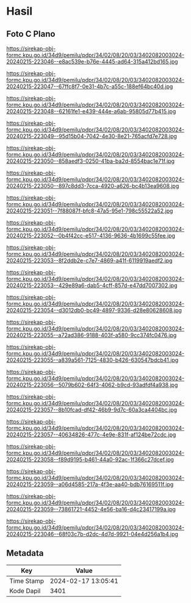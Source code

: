 # Hasil

## Foto C Plano

https://sirekap-obj-formc.kpu.go.id/34d9/pemilu/pdpr/34/02/08/20/03/3402082003024-20240215-223046--e8ac539e-b76e-4445-ad64-315a412bd165.jpg

https://sirekap-obj-formc.kpu.go.id/34d9/pemilu/pdpr/34/02/08/20/03/3402082003024-20240215-223047--67ffc8f7-0e31-4b7c-a55c-188ef64bc40d.jpg

https://sirekap-obj-formc.kpu.go.id/34d9/pemilu/pdpr/34/02/08/20/03/3402082003024-20240215-223048--62161fe1-e439-444e-a6ab-95805d77b415.jpg

https://sirekap-obj-formc.kpu.go.id/34d9/pemilu/pdpr/34/02/08/20/03/3402082003024-20240215-223049--95d15b04-7042-4e30-8e21-765acfd7e728.jpg

https://sirekap-obj-formc.kpu.go.id/34d9/pemilu/pdpr/34/02/08/20/03/3402082003024-20240215-223050--858aedf3-0250-41ba-ba2d-8554bac1e71f.jpg

https://sirekap-obj-formc.kpu.go.id/34d9/pemilu/pdpr/34/02/08/20/03/3402082003024-20240215-223050--897c8dd3-7cca-4920-a626-bc4b13ea9608.jpg

https://sirekap-obj-formc.kpu.go.id/34d9/pemilu/pdpr/34/02/08/20/03/3402082003024-20240215-223051--7f88087f-bfc8-47a5-95e1-798c55522a52.jpg

https://sirekap-obj-formc.kpu.go.id/34d9/pemilu/pdpr/34/02/08/20/03/3402082003024-20240215-223052--0b4f42cc-e517-4136-9636-4b1699c55fee.jpg

https://sirekap-obj-formc.kpu.go.id/34d9/pemilu/pdpr/34/02/08/20/03/3402082003024-20240215-223053--8f2ddb2e-c7e7-4869-a41f-6119919aedf2.jpg

https://sirekap-obj-formc.kpu.go.id/34d9/pemilu/pdpr/34/02/08/20/03/3402082003024-20240215-223053--429e89a6-dab5-4cff-857d-e47dd7007302.jpg

https://sirekap-obj-formc.kpu.go.id/34d9/pemilu/pdpr/34/02/08/20/03/3402082003024-20240215-223054--d3012db0-bc49-4897-9336-d28e80628608.jpg

https://sirekap-obj-formc.kpu.go.id/34d9/pemilu/pdpr/34/02/08/20/03/3402082003024-20240215-223055--a72ad386-9188-403f-a580-9cc374fc0476.jpg

https://sirekap-obj-formc.kpu.go.id/34d9/pemilu/pdpr/34/02/08/20/03/3402082003024-20240215-223055--a839a561-7125-4830-b426-630547bdcb41.jpg

https://sirekap-obj-formc.kpu.go.id/34d9/pemilu/pdpr/34/02/08/20/03/3402082003024-20240215-223056--5079b602-64f3-4062-b9cd-93adfdf4a938.jpg

https://sirekap-obj-formc.kpu.go.id/34d9/pemilu/pdpr/34/02/08/20/03/3402082003024-20240215-223057--8b10fcad-df42-46b9-9d7c-60a3ca4404bc.jpg

https://sirekap-obj-formc.kpu.go.id/34d9/pemilu/pdpr/34/02/08/20/03/3402082003024-20240215-223057--40634826-477c-4e9e-831f-af124be72cdc.jpg

https://sirekap-obj-formc.kpu.go.id/34d9/pemilu/pdpr/34/02/08/20/03/3402082003024-20240215-223058--f89d9195-b461-44a0-92ac-1f366c27dcef.jpg

https://sirekap-obj-formc.kpu.go.id/34d9/pemilu/pdpr/34/02/08/20/03/3402082003024-20240215-223059--a06d4585-217a-4f3e-aa40-bdb76169511f.jpg

https://sirekap-obj-formc.kpu.go.id/34d9/pemilu/pdpr/34/02/08/20/03/3402082003024-20240215-223059--73861721-4452-4e56-ba16-d4c23417199a.jpg

https://sirekap-obj-formc.kpu.go.id/34d9/pemilu/pdpr/34/02/08/20/03/3402082003024-20240215-223046--68f03c7b-d2dc-4d7d-9921-04e4d256a1b4.jpg


## Metadata

| Key        | Value               |
| ---------- | ------------------- |
| Time Stamp | 2024-02-17 13:05:41 |
| Kode Dapil | 3401                |



